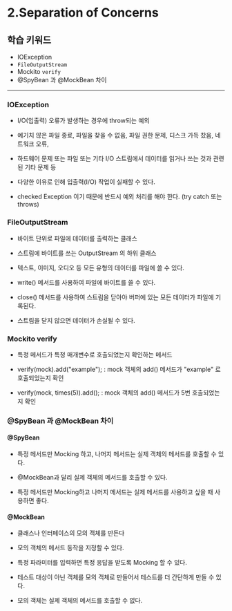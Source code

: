# 2.Separation of Concerns

## 학습 키워드

- IOException
- `FileOutputStream`
- Mockito  `verify`
- @SpyBean 과 @MockBean 차이

***

### IOException

- I/O(입출력) 오류가 발생하는 경우에 throw되는 예외

- 예기치 않은 파일 종료, 파일을 찾을 수 없음, 파일 권한 문제, 디스크 가득 찼음, 네트워크 오류,

- 하드웨어 문제 또는 파일 또는 기타 I/O 스트림에서 데이터를 읽거나 쓰는 것과 관련된 기타 문제 등

- 다양한 이유로 인해 입출력(I/O) 작업이 실패할 수 있다.

- checked Exception 이기 때문에 반드시 예외 처리를 해야 한다. (try catch 또는 throws)

### FileOutputStream

- 바이트 단위로 파일에 데이터를 출력하는 클래스

- 스트림에 바이트를 쓰는 OutputStream 의 하위 클래스

- 텍스트, 이미지, 오디오 등 모든 유형의 데이터를 파일에 쓸 수 있다.

- write() 메서드를 사용하여 파일에 바이트를 쓸 수 있다.

- close() 메서드를 사용하여 스트림을 닫아야 버퍼에 있는 모든 데이터가 파일에 기록된다.

- 스트림을 닫지 않으면 데이터가 손실될 수 있다.

### Mockito verify

- 특정 메서드가 특정 매개변수로 호출되었는지 확인하는 메서드

- verify(mock).add("example"); : mock 객체의 add() 메서드가 "example" 로 호출되었는지 확인

- verify(mock, times(5)).add(); : mock 객체의 add() 메서드가 5번 호출되었는지 확인

### @SpyBean 과 @MockBean 차이

#### @SpyBean

- 특정 메서드만 Mocking 하고, 나머지 메서드는 실제 객체의 메서드를 호출할 수 있다.

- @MockBean과 달리 실제 객체의 메서드를 호출할 수 있다.

- 특정 메서드만 Mocking하고 나머지 메서드는 실제 메서드를 사용하고 싶을 때 사용하면 좋다.

#### @MockBean

- 클래스나 인터페이스의 모의 객체를 만든다

- 모의 객체의 메서드 동작을 지정할 수 있다.

- 특정 파라미터를 입력하면 특정 응답을 받도록 Mocking 할 수 있다.

- 테스트 대상이 아닌 객체를 모의 객체로 만들어서 테스트를 더 간단하게 만들 수 있다.

- 모의 객체는 실제 객체의 메서드를 호출할 수 없다.
